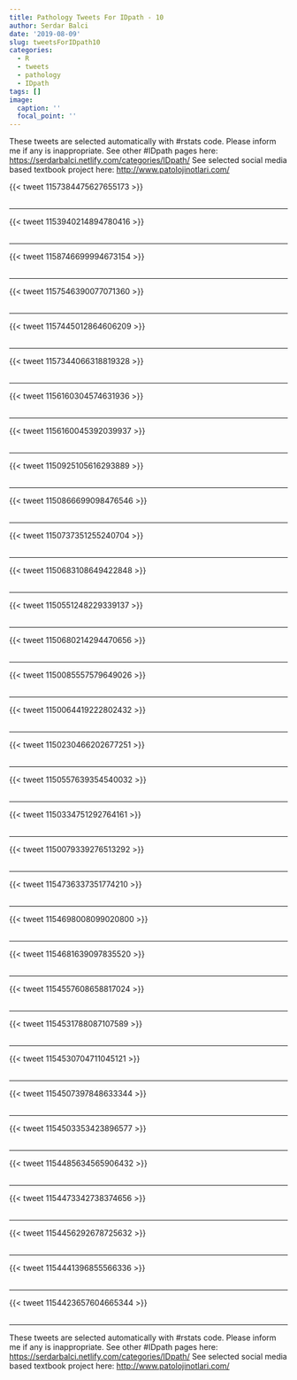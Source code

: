 ```yaml
---
title: Pathology Tweets For IDpath - 10
author: Serdar Balci
date: '2019-08-09'
slug: tweetsForIDpath10
categories:
  - R
  - tweets
  - pathology
  - IDpath
tags: []
image:
  caption: ''
  focal_point: ''
---
```



These tweets are selected automatically with #rstats code. Please inform me if any is inappropriate.
See other #IDpath pages here: https://serdarbalci.netlify.com/categories/IDpath/ 
See selected social media based textbook project here: http://www.patolojinotlari.com/

{{< tweet 1157384475627655173 >}}
<br>
<br>
<hr>
{{< tweet 1153940214894780416 >}}
<br>
<br>
<hr>
{{< tweet 1158746699994673154 >}}
<br>
<br>
<hr>
{{< tweet 1157546390077071360 >}}
<br>
<br>
<hr>
{{< tweet 1157445012864606209 >}}
<br>
<br>
<hr>
{{< tweet 1157344066318819328 >}}
<br>
<br>
<hr>
{{< tweet 1156160304574631936 >}}
<br>
<br>
<hr>
{{< tweet 1156160045392039937 >}}
<br>
<br>
<hr>
{{< tweet 1150925105616293889 >}}
<br>
<br>
<hr>
{{< tweet 1150866699098476546 >}}
<br>
<br>
<hr>
{{< tweet 1150737351255240704 >}}
<br>
<br>
<hr>
{{< tweet 1150683108649422848 >}}
<br>
<br>
<hr>
{{< tweet 1150551248229339137 >}}
<br>
<br>
<hr>
{{< tweet 1150680214294470656 >}}
<br>
<br>
<hr>
{{< tweet 1150085557579649026 >}}
<br>
<br>
<hr>
{{< tweet 1150064419222802432 >}}
<br>
<br>
<hr>
{{< tweet 1150230466202677251 >}}
<br>
<br>
<hr>
{{< tweet 1150557639354540032 >}}
<br>
<br>
<hr>
{{< tweet 1150334751292764161 >}}
<br>
<br>
<hr>
{{< tweet 1150079339276513292 >}}
<br>
<br>
<hr>
{{< tweet 1154736337351774210 >}}
<br>
<br>
<hr>
{{< tweet 1154698008099020800 >}}
<br>
<br>
<hr>
{{< tweet 1154681639097835520 >}}
<br>
<br>
<hr>
{{< tweet 1154557608658817024 >}}
<br>
<br>
<hr>
{{< tweet 1154531788087107589 >}}
<br>
<br>
<hr>
{{< tweet 1154530704711045121 >}}
<br>
<br>
<hr>
{{< tweet 1154507397848633344 >}}
<br>
<br>
<hr>
{{< tweet 1154503353423896577 >}}
<br>
<br>
<hr>
{{< tweet 1154485634565906432 >}}
<br>
<br>
<hr>
{{< tweet 1154473342738374656 >}}
<br>
<br>
<hr>
{{< tweet 1154456292678725632 >}}
<br>
<br>
<hr>
{{< tweet 1154441396855566336 >}}
<br>
<br>
<hr>
{{< tweet 1154423657604665344 >}}
<br>
<br>
<hr>


These tweets are selected automatically with #rstats code. Please inform me if any is inappropriate.
See other #IDpath pages here: https://serdarbalci.netlify.com/categories/IDpath/ 
See selected social media based textbook project here: http://www.patolojinotlari.com/
